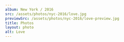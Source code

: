 ```yaml
---
album: New York / 2016
src: /assets/photos/nyc-2016/love.jpg
previewSrc: /assets/photos/nyc-2016/love-preview.jpg
title: Photos
layout: photo
alt: Love
---
```

